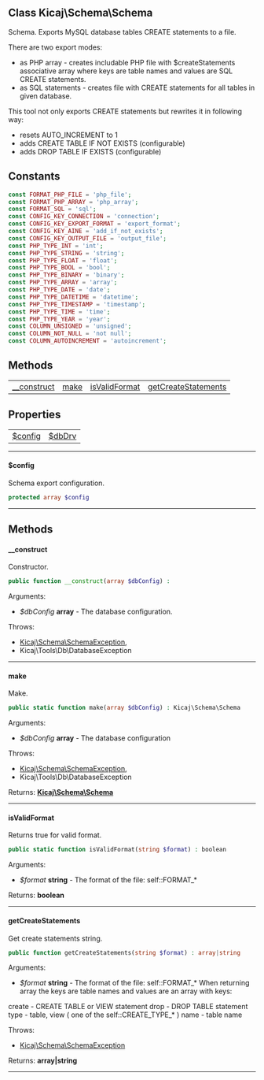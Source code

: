 ## Class Kicaj\Schema\Schema
Schema.
Exports MySQL database tables CREATE statements to a file.

There are two export modes:
 - as PHP array      - creates includable PHP file with $createStatements associative array
                       where keys are table names and values are SQL CREATE statements.
 - as SQL statements - creates file with CREATE statements for all tables in given database.

This tool not only exports CREATE statements but rewrites it in following way:
 - resets AUTO_INCREMENT to 1
 - adds CREATE TABLE IF NOT EXISTS (configurable)
 - adds DROP TABLE IF EXISTS (configurable)
## Constants

```php
const FORMAT_PHP_FILE = 'php_file';
const FORMAT_PHP_ARRAY = 'php_array';
const FORMAT_SQL = 'sql';
const CONFIG_KEY_CONNECTION = 'connection';
const CONFIG_KEY_EXPORT_FORMAT = 'export_format';
const CONFIG_KEY_AINE = 'add_if_not_exists';
const CONFIG_KEY_OUTPUT_FILE = 'output_file';
const PHP_TYPE_INT = 'int';
const PHP_TYPE_STRING = 'string';
const PHP_TYPE_FLOAT = 'float';
const PHP_TYPE_BOOL = 'bool';
const PHP_TYPE_BINARY = 'binary';
const PHP_TYPE_ARRAY = 'array';
const PHP_TYPE_DATE = 'date';
const PHP_TYPE_DATETIME = 'datetime';
const PHP_TYPE_TIMESTAMP = 'timestamp';
const PHP_TYPE_TIME = 'time';
const PHP_TYPE_YEAR = 'year';
const COLUMN_UNSIGNED = 'unsigned';
const COLUMN_NOT_NULL = 'not null';
const COLUMN_AUTOINCREMENT = 'autoincrement';
```

## Methods

|                                              |                                              |                                              |                                              |
| -------------------------------------------- | -------------------------------------------- | -------------------------------------------- | -------------------------------------------- |
|         [__construct](#__construct)          |                [make](#make)                 |       [isValidFormat](#isvalidformat)        | [getCreateStatements](#getcreatestatements)  |

## Properties

|                      |                      |
| -------------------- | -------------------- |
|  [$config](#config)  |   [$dbDrv](#dbdrv)   |

-------

#### $config
Schema export configuration.

```php
protected array $config
```

-------
## Methods
#### __construct
Constructor.
```php
public function __construct(array $dbConfig) : 
```
Arguments:
- _$dbConfig_ **array** - The database configuration.

Throws:
- [Kicaj\Schema\SchemaException](Kicaj-Schema-SchemaException.md), 
- Kicaj\Tools\Db\DatabaseException

-------
#### make
Make.
```php
public static function make(array $dbConfig) : Kicaj\Schema\Schema
```
Arguments:
- _$dbConfig_ **array** - The database configuration

Throws:
- [Kicaj\Schema\SchemaException](Kicaj-Schema-SchemaException.md), 
- Kicaj\Tools\Db\DatabaseException

Returns: **[Kicaj\Schema\Schema](Kicaj-Schema-Schema.md)**

-------
#### isValidFormat
Returns true for valid format.
```php
public static function isValidFormat(string $format) : boolean
```
Arguments:
- _$format_ **string** - The format of the file: self::FORMAT_*

Returns: **boolean**

-------
#### getCreateStatements
Get create statements string.
```php
public function getCreateStatements(string $format) : array|string
```
Arguments:
- _$format_ **string** - The format of the file: self::FORMAT_*
When returning array the keys are table names and values are an
array with keys:

create - CREATE TABLE or VIEW statement
drop   - DROP TABLE statement
type   - table, view ( one of the self::CREATE_TYPE_* )
name   - table name


Throws:
- [Kicaj\Schema\SchemaException](Kicaj-Schema-SchemaException.md)

Returns: **array|string**

-------
